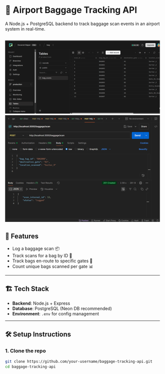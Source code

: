 # 🧳 Airport Baggage Tracking API

A Node.js + PostgreSQL backend to track baggage scan events in an airport system in real-time.


![Baggage Tracking Demo](./image_copy.png)
![Baggage Tracking Demo](./image.png)
---

## 🚀 Features

- Log a baggage scan 📦
- Track scans for a bag by ID 🧾
- Track bags en-route to specific gates 🛫
- Count unique bags scanned per gate 📊

---

## 🏗️ Tech Stack

- **Backend**: Node.js + Express
- **Database**: PostgreSQL (Neon DB recommended)
- **Environment**: `.env` for config management

---

## 🛠️ Setup Instructions

### 1. Clone the repo
```bash
git clone https://github.com/your-username/baggage-tracking-api.git
cd baggage-tracking-api
